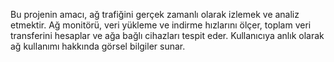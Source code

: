 Bu projenin amacı, ağ trafiğini gerçek zamanlı olarak izlemek ve analiz etmektir. Ağ monitörü, veri yükleme ve indirme hızlarını ölçer, 
toplam veri transferini hesaplar ve ağa bağlı cihazları tespit eder. Kullanıcıya anlık olarak ağ kullanımı hakkında görsel bilgiler sunar.
